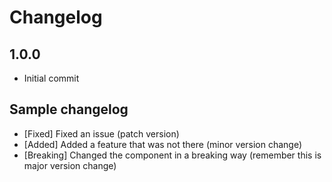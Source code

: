 # Changelog

## 1.0.0

- Initial commit

## Sample changelog
- [Fixed] Fixed an issue (patch version)
- [Added] Added a feature that was not there (minor version change)
- [Breaking] Changed the component in a breaking way (remember this is major version change)

